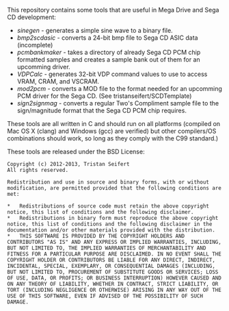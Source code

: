 This repository contains some tools that are useful in Mega Drive and Sega CD development:

*   *sinegen* - generates a simple sine wave to a binary file.
*   *bmp2scdasic* - converts a 24-bit bmp file to Sega CD ASIC data (incomplete)
*   *pcmbankmaker* - takes a directory of already Sega CD PCM chip formatted samples and creates a sample bank out of them for an upcomming driver.
*	*VDPCalc* - generates 32-bit VDP command values to use to access VRAM, CRAM, and VSCRAM.
*	*mod2pcm* - converts a MOD file to the format needed for an upcomming PCM driver for the Sega CD. (See tristanseifert/SCDTemplate)
*	*sign2signmag* - converts a regular Two's Compliment sample file to the sign/magnitude format that the Sega CD PCM chip requires.

These tools are all written in C and should run on all platforms (compiled on Mac OS X (clang) and Windows (gcc) are verified) but other compilers/OS combinations should work, so long as they comply with the C99 standard.)


These tools are released under the BSD License:

	Copyright (c) 2012-2013, Tristan Seifert
	All rights reserved.

	Redistribution and use in source and binary forms, with or without modification, are permitted provided that the following conditions are met:

	*   Redistributions of source code must retain the above copyright notice, this list of conditions and the following disclaimer.
	*   Redistributions in binary form must reproduce the above copyright notice, this list of conditions and the following disclaimer in the documentation and/or other materials provided with the distribution.
	*   THIS SOFTWARE IS PROVIDED BY THE COPYRIGHT HOLDERS AND CONTRIBUTORS "AS IS" AND ANY EXPRESS OR IMPLIED WARRANTIES, INCLUDING, BUT NOT LIMITED TO, THE IMPLIED WARRANTIES OF MERCHANTABILITY AND FITNESS FOR A PARTICULAR PURPOSE ARE DISCLAIMED. IN NO EVENT SHALL THE COPYRIGHT HOLDER OR CONTRIBUTORS BE LIABLE FOR ANY DIRECT, INDIRECT, INCIDENTAL, SPECIAL, EXEMPLARY, OR CONSEQUENTIAL DAMAGES (INCLUDING, BUT NOT LIMITED TO, PROCUREMENT OF SUBSTITUTE GOODS OR SERVICES; LOSS OF USE, DATA, OR PROFITS; OR BUSINESS INTERRUPTION) HOWEVER CAUSED AND ON ANY THEORY OF LIABILITY, WHETHER IN CONTRACT, STRICT LIABILITY, OR TORT (INCLUDING NEGLIGENCE OR OTHERWISE) ARISING IN ANY WAY OUT OF THE USE OF THIS SOFTWARE, EVEN IF ADVISED OF THE POSSIBILITY OF SUCH DAMAGE.
